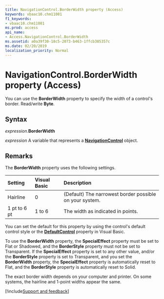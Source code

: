 ```yaml
---
title: NavigationControl.BorderWidth property (Access)
keywords: vbaac10.chm11081
f1_keywords:
- vbaac10.chm11081
ms.prod: access
api_name:
- Access.NavigationControl.BorderWidth
ms.assetid: a0a39f30-18c5-2073-b463-1ffcb385357c
ms.date: 02/20/2019
localization_priority: Normal
---
```



# NavigationControl.BorderWidth property (Access)

You can use the **BorderWidth** property to specify the width of a control's border. Read/write **Byte**.


## Syntax

_expression_.**BorderWidth**

_expression_ A variable that represents a **[NavigationControl](Access.NavigationControl.md)** object.


## Remarks

The **BorderWidth** property uses the following settings.

|Setting|Visual Basic|Description|
|:-----|:-----|:-----|
|Hairline|0|(Default) The narrowest border possible on your system.|
|1 pt to 6 pt|1 to 6|The width as indicated in points.|

You can set the default for this property by using the control's default control style or the **[DefaultControl](access.form.defaultcontrol.md)** property in Visual Basic.

To use the **BorderWidth** property, the **SpecialEffect** property must be set to Flat or Shadowed, and the **BorderStyle** property must not be set to Transparent. If the **SpecialEffect** property is set to any other value, and/or the **BorderStyle** property is set to Transparent, and you set the **BorderWidth** property, the **SpecialEffect** property is automatically reset to Flat, and the **BorderStyle** property is automatically reset to Solid.

The exact border width depends on your computer and printer. On some systems, the hairline and 1-point widths appear the same.




[!include[Support and feedback](~/includes/feedback-boilerplate.md)]